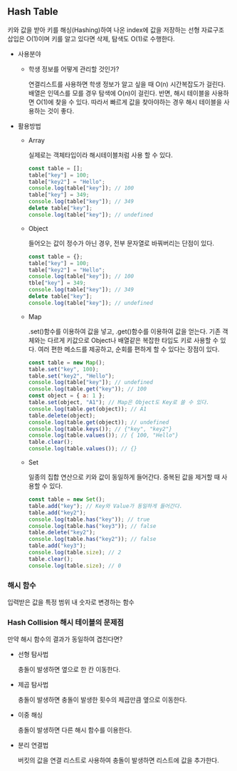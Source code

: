 ## Hash Table

키와 값을 받아 키를 해싱(Hashing)하여 나온 index에 값을 저장하는 선형 자료구조 삽입은 O(1)이며 키를 알고 있다면 삭제, 탐색도 O(1)로 수행한다.

- 사용분야

  - 학생 정보를 어떻게 관리할 것인가?

    연결리스트를 사용하면 학생 정보가 알고 싶을 때 O(n) 시간복잡도가 걸린다.
    배열은 인덱스를 모를 경우 탐색에 O(n)이 걸린다.
    반면, 해시 테이블을 사용하면 O(1)에 찾을 수 있다.
    따라서 빠르게 값을 찾아야하는 경우 해시 테이블을 사용하는 것이 좋다.

- 활용방법

  - Array

    실제로는 객체타입이라 해시테이블처럼 사용 할 수 있다.

    ```jsx
    const table = [];
    table["key"] = 100;
    table["key2"] = "Hello";
    console.log(table["key"]); // 100
    table["key"] = 349;
    console.log(table["key"]); // 349
    delete table["key"];
    console.log(table["key"]); // undefined
    ```

  - Object

    들어오는 값이 정수가 아닌 경우, 전부 문자열로 바꿔버리는 단점이 있다.

    ```jsx
    const table = {};
    table["key"] = 100;
    table["key2"] = "Hello";
    console.log(table["key"]); // 100
    tble["key"] = 349;
    console.log(table["key"]); // 349
    delete table["key"];
    console.log(table["key"]); // undefined
    ```

  - Map

    .set()함수를 이용하여 값을 넣고, .get()함수를 이용하여 값을 얻는다.
    기존 객체와는 다르게 키값으로 Object나 배열같은 복잡한 타입도 키로 사용할 수 있다.
    여러 편한 메소드를 제공하고, 순회를 편하게 할 수 있다는 장점이 있다.

    ```jsx
    const table = new Map();
    table.set("key", 100);
    table.set("key2", "Hello");
    console.log(table["key"]); // undefined
    console.log(table.get("key")); // 100
    const object = { a: 1 };
    table.set(object, "A1"); // Map은 Object도 Key로 쓸 수 있다.
    console.log(table.get(object)); // A1
    table.delete(object);
    console.log(table.get(object)); // undefined
    console.log(table.keys()); // {"key", "key2"}
    console.log(table.values()); // { 100, "Hello"}
    table.clear();
    console.log(table.values()); // {}
    ```

  - Set

    일종의 집합 연산으로 키와 값이 동일하게 들어간다.
    중복된 값을 제거할 때 사용할 수 있다.

    ```jsx
    const table = new Set();
    table.add("key"); // Key와 Value가 동일하게 들어간다.
    table.add("key2");
    console.log(table.has("key")); // true
    console.log(table.has("key3")); // false
    table.delete("key2");
    console.log(table.has("key2")); // false
    table.add("key3");
    console.log(table.size); // 2
    table.clear();
    console.log(table.size); // 0
    ```

### 해시 함수

입력받은 값을 특정 범위 내 숫자로 변경하는 함수

### Hash Collision 해시 테이블의 문제점

만약 해시 함수의 결과가 동일하여 겹친다면?

- 선형 탐사법

  충돌이 발생하면 옆으로 한 칸 이동한다.

- 제곱 탐사법

  충돌이 발생하면 충돌이 발생한 횟수의 제곱만큼 옆으로 이동한다.

- 이중 해싱

  충돌이 발생하면 다른 해시 함수를 이용한다.

- 분리 연결법

  버킷의 값을 연결 리스트로 사용하여 충돌이 발생하면 리스트에 값을 추가한다.
